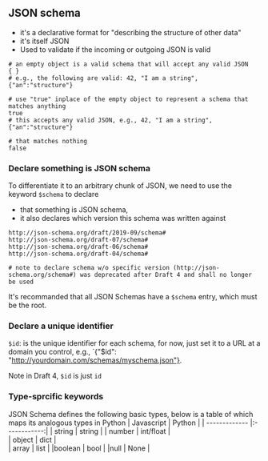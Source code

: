 ## JSON schema
- it's a declarative format for "describing the structure of other data"
- it's itself JSON
- Used to validate if the incoming or outgoing JSON is valid
```
# an empty object is a valid schema that will accept any valid JSON
{ }
# e.g., the following are valid: 42, "I am a string", {"an":"structure"}

# use "true" inplace of the empty object to represent a schema that matches anything
true
# this accepts any valid JSON, e.g., 42, "I am a string", {"an":"structure"}

# that matches nothing
false
```
### Declare something is JSON schema
To differentiate it to an arbitrary chunk of JSON, we need to use the keyword `$schema` to declare 
- that something is JSON schema, 
- it also declares which version this schema was written against
```
http://json-schema.org/draft/2019-09/schema#
http://json-schema.org/draft-07/schema#
http://json-schema.org/draft-06/schema#
http://json-schema.org/draft-04/schema#

# note to declare schema w/o specific version (http://json-schema.org/schema#) was deprecated after Draft 4 and shall no longer be used
```
It's recommanded that all JSON Schemas have a `$schema` entry, which must be the root. 

### Declare a unique identifier
`$id`: is the unique identifier for each schema, for now, just set it to a URL at a domain you control, e.g., `{"$id": "http://yourdomain.com/schemas/myschema.json"}.

Note in Draft 4, `$id` is just `id`

### Type-sprcific keywords
JSON Schema defines the following basic types, below is a table of which maps its analogous types in Python
| Javascript      | Python       | 
| -------------   |:------------:| 
| string          | string       | 
| number          | int/float    |   
| object          | dict         |   
| array           | list         |
|boolean          | bool         |
|null             |  None        |
